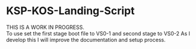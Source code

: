 # KSP-KOS-Landing-Script
THIS IS A WORK IN PROGRESS.  
To use set the first stage boot file to VS0-1 and second stage to VS0-2
As I develop this I will improve the documentation and setup process.